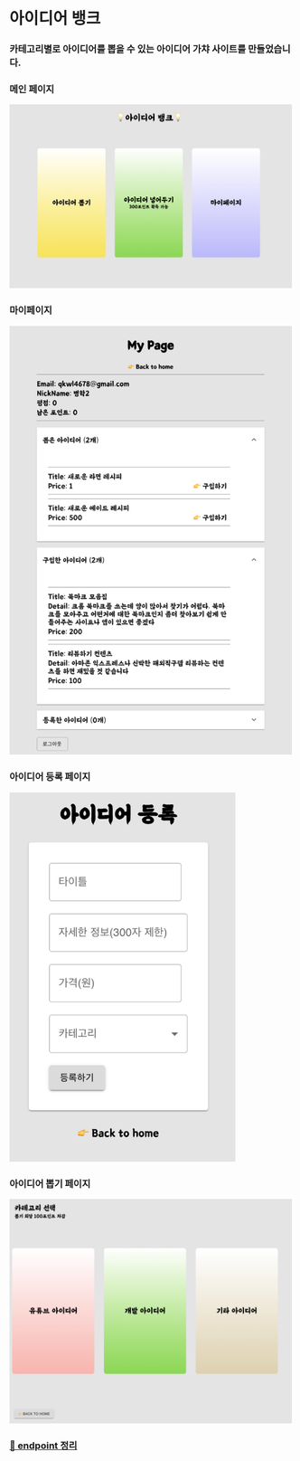 # 아이디어 뱅크

### 카테고리별로 아이디어를 뽑을 수 있는 아이디어 가챠 사이트를 만들었습니다.

### 메인 페이지

<img src='./img/main.png' width='500px'>

### 마이페이지

<img src='./img/mypage.png' width='500px'>

### 아이디어 등록 페이지

<img src='./img/register.png' width='400px'>

### 아이디어 뽑기 페이지

<img src='./img/draw.png' width='500px'>

### [📄 endpoint 정리](https://app.gitbook.com/@ujin2021/s/ideabank/)
